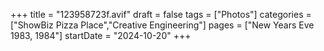 +++
title = "123958723f.avif"
draft = false
tags = ["Photos"]
categories = ["ShowBiz Pizza Place","Creative Engineering"]
pages = ["New Years Eve 1983, 1984"]
startDate = "2024-10-20"
+++
